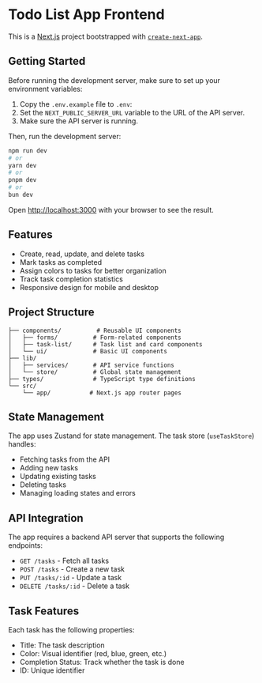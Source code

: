 # Todo List App Frontend

This is a [Next.js](https://nextjs.org) project bootstrapped with [`create-next-app`](https://nextjs.org/docs/app/api-reference/cli/create-next-app).

## Getting Started

Before running the development server, make sure to set up your environment variables:

1. Copy the `.env.example` file to `.env`:
2. Set the `NEXT_PUBLIC_SERVER_URL` variable to the URL of the API server.
3. Make sure the API server is running.

Then, run the development server:

```bash
npm run dev
# or
yarn dev
# or
pnpm dev
# or
bun dev
```

Open [http://localhost:3000](http://localhost:3000) with your browser to see the result.

## Features

- Create, read, update, and delete tasks
- Mark tasks as completed
- Assign colors to tasks for better organization
- Track task completion statistics
- Responsive design for mobile and desktop

## Project Structure

```
├── components/          # Reusable UI components
│   ├── forms/          # Form-related components
│   ├── task-list/      # Task list and card components
│   └── ui/             # Basic UI components
├── lib/
│   ├── services/       # API service functions
│   └── store/          # Global state management
├── types/              # TypeScript type definitions
└── src/
    └── app/           # Next.js app router pages
```

## State Management

The app uses Zustand for state management. The task store (`useTaskStore`) handles:
- Fetching tasks from the API
- Adding new tasks
- Updating existing tasks
- Deleting tasks
- Managing loading states and errors

## API Integration

The app requires a backend API server that supports the following endpoints:
- `GET /tasks` - Fetch all tasks
- `POST /tasks` - Create a new task
- `PUT /tasks/:id` - Update a task
- `DELETE /tasks/:id` - Delete a task

## Task Features

Each task has the following properties:
- Title: The task description
- Color: Visual identifier (red, blue, green, etc.)
- Completion Status: Track whether the task is done
- ID: Unique identifier


